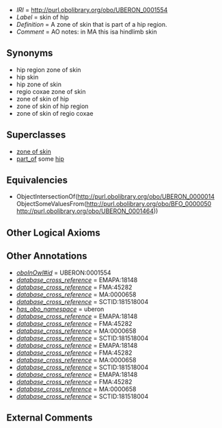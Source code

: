  * *IRI* = http://purl.obolibrary.org/obo/UBERON_0001554
 * *Label* = skin of hip
 * *Definition* = A zone of skin that is part of a hip region.
 * *Comment* = AO notes: in MA this isa hindlimb skin

## Synonyms

 * hip region zone of skin
 * hip skin
 * hip zone of skin
 * regio coxae zone of skin
 * zone of skin of hip
 * zone of skin of hip region
 * zone of skin of regio coxae

## Superclasses

 * [zone of skin](../../UBERON/14/UBERON_0000014.md)
 * [part_of](../../BFO/50/BFO_0000050.md) some [hip](../../UBERON/64/UBERON_0001464.md)

## Equivalencies

 * ObjectIntersectionOf(<http://purl.obolibrary.org/obo/UBERON_0000014> ObjectSomeValuesFrom(<http://purl.obolibrary.org/obo/BFO_0000050> <http://purl.obolibrary.org/obo/UBERON_0001464>))

## Other Logical Axioms


## Other Annotations

 * *[oboInOwl#id](../../id/oboInOwl#id.md)* = UBERON:0001554
 * *[database_cross_reference](../../ef/oboInOwl#hasDbXref.md)* = EMAPA:18148
 * *[database_cross_reference](../../ef/oboInOwl#hasDbXref.md)* = FMA:45282
 * *[database_cross_reference](../../ef/oboInOwl#hasDbXref.md)* = MA:0000658
 * *[database_cross_reference](../../ef/oboInOwl#hasDbXref.md)* = SCTID:181518004
 * *[has_obo_namespace](../../ce/oboInOwl#hasOBONamespace.md)* = uberon
 * *[database_cross_reference](../../ef/oboInOwl#hasDbXref.md)* = EMAPA:18148
 * *[database_cross_reference](../../ef/oboInOwl#hasDbXref.md)* = FMA:45282
 * *[database_cross_reference](../../ef/oboInOwl#hasDbXref.md)* = MA:0000658
 * *[database_cross_reference](../../ef/oboInOwl#hasDbXref.md)* = SCTID:181518004
 * *[database_cross_reference](../../ef/oboInOwl#hasDbXref.md)* = EMAPA:18148
 * *[database_cross_reference](../../ef/oboInOwl#hasDbXref.md)* = FMA:45282
 * *[database_cross_reference](../../ef/oboInOwl#hasDbXref.md)* = MA:0000658
 * *[database_cross_reference](../../ef/oboInOwl#hasDbXref.md)* = SCTID:181518004
 * *[database_cross_reference](../../ef/oboInOwl#hasDbXref.md)* = EMAPA:18148
 * *[database_cross_reference](../../ef/oboInOwl#hasDbXref.md)* = FMA:45282
 * *[database_cross_reference](../../ef/oboInOwl#hasDbXref.md)* = MA:0000658
 * *[database_cross_reference](../../ef/oboInOwl#hasDbXref.md)* = SCTID:181518004

## External Comments

